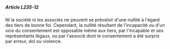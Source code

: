 ##### Article L235-12

Ni la société ni les associés ne peuvent se prévaloir d'une nullité à l'égard des tiers de bonne foi. Cependant, la nullité résultant de l'incapacité ou d'un vice du consentement est opposable même aux tiers, par l'incapable et ses représentants légaux, ou par l'associé dont le consentement a été surpris par erreur, dol ou violence.


